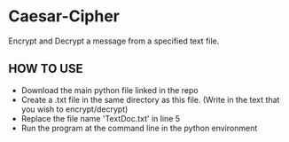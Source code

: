 # Caesar-Cipher
Encrypt and Decrypt a message from a specified text file.

## HOW TO USE
- Download the main python file linked in the repo
- Create a .txt file in the same directory as this file. (Write in the text that you wish to encrypt/decrypt)
- Replace the file name 'TextDoc.txt' in line 5 
- Run the program at the command line in the python environment

